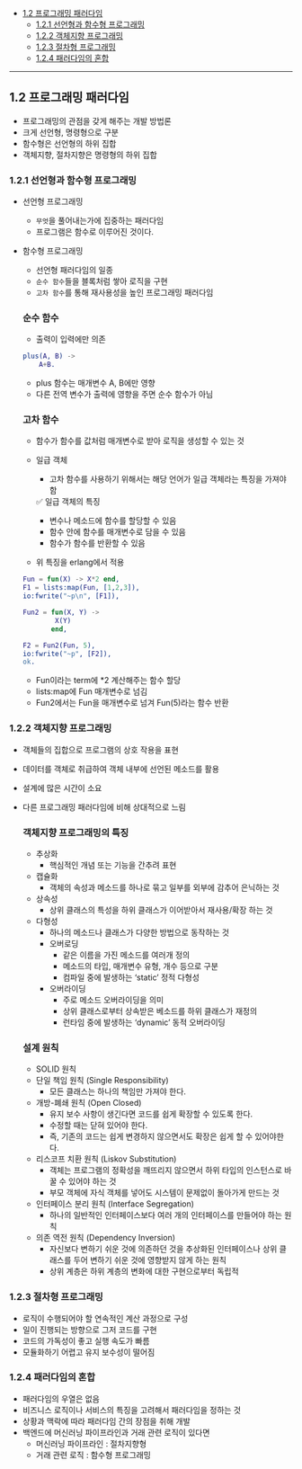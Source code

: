   - [1.2 프로그래밍 패러다임](#12-프로그래밍-패러다임)
    - [1.2.1 선언형과 함수형 프로그래밍](#121-선언형과-함수형-프로그래밍)
    - [1.2.2 객체지향 프로그래밍](#122-객체지향-프로그래밍)
    - [1.2.3 절차형 프로그래밍](#123-절차형-프로그래밍)
    - [1.2.4 패러다임의 혼합](#124-패러다임의-혼합)

  ---

## 1.2 프로그래밍 패러다임

- 프로그래밍의 관점을 갖게 해주는 개발 방법론
- 크게 선언형, 명령형으로 구분
- 함수형은 선언형의 하위 집합
- 객체지향, 절차지향은 명령형의 하위 집합

### 1.2.1 선언형과 함수형 프로그래밍

- 선언형 프로그래밍
    - `무엇`을 풀어내는가에 집중하는 패러다임
    - 프로그램은 함수로 이루어진 것이다.
- 함수형 프로그래밍
    - 선언형 패러다임의 일종
    - `순수 함수`들을 블록처럼 쌓아 로직을 구현
    - `고차 함수`를 통해 재사용성을 높인 프로그래밍 패러다임
    
    ### 순수 함수
    
    - 출력이 입력에만 의존
    
    ```erlang
    plus(A, B) ->
    	A+B.
    ```
    
    - plus 함수는 매개변수 A, B에만 영향
    - 다른 전역 변수가 출력에 영향을 주면 순수 함수가 아님
    
    ### 고차 함수
    
    - 함수가 함수를 값처럼 매개변수로 받아 로직을 생성할 수 있는 것
    - 일급 객체
        - 고차 함수를 사용하기 위해서는 해당 언어가 일급 객체라는 특징을 가져야 함
        
        <aside>
        ✅ 일급 객체의 특징
        
        - 변수나 메소드에 함수를 할당할 수 있음
        - 함수 안에 함수를 매개변수로 담을 수 있음
        - 함수가 함수를 반환할 수 있음
        </aside>
        
    - 위 특징을 erlang에서 적용
    
    ```erlang
    Fun = fun(X) -> X*2 end,
    F1 = lists:map(Fun, [1,2,3]),
    io:fwrite("~p\n", [F1]),
    
    Fun2 = fun(X, Y) ->
            X(Y)
           end,
    
    F2 = Fun2(Fun, 5),
    io:fwrite("~p", [F2]),
    ok.
    ```
    
    - Fun이라는 term에 *2 계산해주는 함수 할당
    - lists:map에 Fun 매개변수로 넘김
    - Fun2에서는 Fun을 매개변수로 넘겨 Fun(5)라는 함수 반환

### 1.2.2 객체지향 프로그래밍

- 객체들의 집합으로 프로그램의 상호 작용을 표현
- 데이터를 객체로 취급하여 객체 내부에 선언된 메소드를 활용
- 설계에 많은 시간이 소요
- 다른 프로그래밍 패러다임에 비해 상대적으로 느림
    
    ### 객체지향 프로그래밍의 특징
    
    - 추상화
        - 핵심적인 개념 또는 기능을 간추려 표현
    - 캡슐화
        - 객체의 속성과 메소드를 하나로 묶고 일부를 외부에 감추어 은닉하는 것
    - 상속성
        - 상위 클래스의 특성을 하위 클래스가 이어받아서 재사용/확장 하는 것
    - 다형성
        - 하나의 메소드나 클래스가 다양한 방법으로 동작하는 것
        - 오버로딩
            - 같은 이름을 가진 메소드를 여러개 정의
            - 메소드의 타입, 매개변수 유형, 개수 등으로 구분
            - 컴파일 중에 발생하는 ‘static’ 정적 다형성
        - 오버라이딩
            - 주로 메소드 오버라이딩을 의미
            - 상위 클래스로부터 상속받은 베소드를 하위 클래스가 재정의
            - 런타임 중에 발생하는 ‘dynamic’ 동적 오버라이딩
    
    ### 설계 원칙
    
    - SOLID 원칙
    - 단일 책임 원칙 (Single Responsibility)
        - 모든 클래스는 하나의 책임만 가져야 한다.
    - 개방-폐쇄 원칙 (Open Closed)
        - 유지 보수 사항이 생긴다면 코드를 쉽게 확장할 수 있도록 한다.
        - 수정할 때는 닫혀 있어야 한다.
        - 즉, 기존의 코드는 쉽게 변경하지 않으면서도 확장은 쉽게 할 수 있어야한다.
    - 리스코프 치환 원칙 (Liskov Substitution)
        - 객체는 프로그램의 정확성을 깨뜨리지 않으면서 하위 타입의 인스턴스로 바꿀 수 있어야 하는 것
        - 부모 객체에 자식 객체를 넣어도 시스템이 문제없이 돌아가게 만드는 것
    - 인터페이스 분리 원칙 (Interface Segregation)
        - 하나의 일반적인 인터페이스보다 여러 개의 인터페이스를 만들어야 하는 원칙
    - 의존 역전 원칙 (Dependency Inversion)
        - 자신보다 변하기 쉬운 것에 의존하던 것을 추상화된 인터페이스나 상위 클래스를 두어 변하기 쉬운 것에 영향받지 않게 하는 원칙
        - 상위 계층은 하위 계층의 변화에 대한 구현으로부터 독립적

### 1.2.3 절차형 프로그래밍

- 로직이 수행되어야 할 연속적인 계산 과정으로 구성
- 일이 진행되는 방향으로 그저 코드를 구현
- 코드의 가독성이 좋고 실행 속도가 빠름
- 모듈화하기 어렵고 유지 보수성이 떨어짐

### 1.2.4 패러다임의 혼합

- 패러다임의 우열은 없음
- 비즈니스 로직이나 서비스의 특징을 고려해서 패러다임을 정하는 것
- 상황과 맥락에 따라 패러다임 간의 장점을 취해 개발
- 백엔드에 머신러닝 파이프라인과 거래 관련 로직이 있다면
    - 머신러닝 파이프라인 : 절차지향형
    - 거래 관련 로직 : 함수형 프로그래밍